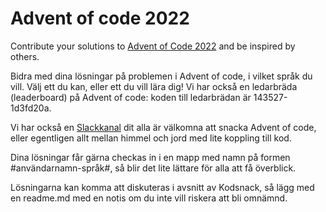 # Advent of code 2022
Contribute your solutions to [Advent of Code 2022](https://adventofcode.com) and be inspired by others.

Bidra med dina lösningar på problemen i Advent of code, i vilket språk du vill. Välj ett du kan, eller ett du vill lära dig! Vi har också en ledarbräda (leaderboard) på Advent of code: koden till ledarbrädan är 143527-1d3fd20a.

Vi har också en [Slackkanal](https://join.slack.com/t/podsnack/shared_invite/zt-wh2ussm9-xFOqpvjgF16G2eDhaBy1hw) dit alla är välkomna att snacka Advent of code, eller egentligen allt mellan himmel och jord med lite koppling till kod.

Dina lösningar får gärna checkas in i en mapp med namn på formen #användarnamn-språk#, så blir det lite lättare för alla att få överblick.

Lösningarna kan komma att diskuteras i avsnitt av Kodsnack, så lägg med en readme.md med en notis om du inte vill riskera att bli omnämnd.
